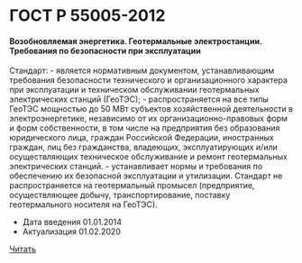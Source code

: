 # ГОСТ Р 55005-2012

#### Возобновляемая энергетика. Геотермальные электростанции. Требования по безопасности при эксплуатации 

Стандарт: - является нормативным документом, устанавливающим требования безопасности технического и организационного характера при эксплуатации и техническом обслуживании геотермальных электрических станций (ГеоТЭС); - распространяется на все типы ГеоТЭС мощностью до 50 МВт субъектов хозяйственной деятельности в электроэнергетике, независимо от их организационно-правовых форм и форм собственности, в том числе на предприятия без образования юридического лица, граждан Российской Федерации, иностранных граждан, лиц без гражданства, владеющих, эксплуатирующих и/или осуществляющих техническое обслуживание и ремонт геотермальных электрических станций. - устанавливает нормы и требования по обеспечению их безопасной эксплуатации и утилизации. Стандарт не распространяется на геотермальный промысел (предприятие, осуществляющее добычу, транспортирование, поставку геотермального носителя на ГеоТЭС).

- Дата введения	01.01.2014
- Актуализация	01.02.2020

<a href="~/files/55005-2012.pdf" onclick="openPdf('55005-2012.pdf', 'application/pdf');">Читать</a>